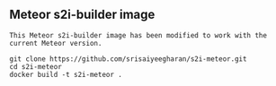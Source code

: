 ## Meteor s2i-builder image

``` 
This Meteor s2i-builder image has been modified to work with the current Meteor version. 

git clone https://github.com/srisaiyeegharan/s2i-meteor.git
cd s2i-meteor
docker build -t s2i-meteor .

```
